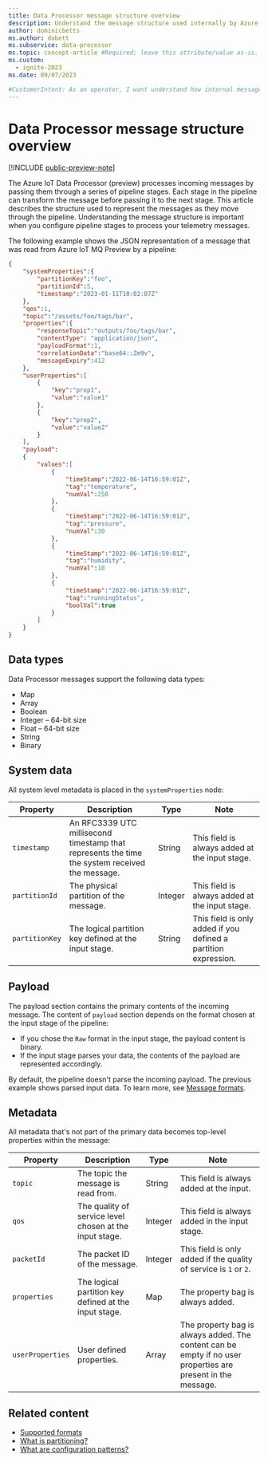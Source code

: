 ```yaml
---
title: Data Processor message structure overview
description: Understand the message structure used internally by Azure IoT Data Processor to represent messages as they move between pipeline stages.
author: dominicbetts
ms.author: dobett
ms.subservice: data-processor
ms.topic: concept-article #Required; leave this attribute/value as-is.
ms.custom:
  - ignite-2023
ms.date: 09/07/2023

#CustomerIntent: As an operator, I want understand how internal messages in Data Processor are structured so that I can configure pipelines and pipeline stages to process my telemetry.
---
```


# Data Processor message structure overview

[!INCLUDE [public-preview-note](../includes/public-preview-note.md)]

The Azure IoT Data Processor (preview) processes incoming messages by passing them through a series of pipeline stages. Each stage in the pipeline can transform the message before passing it to the next stage. This article describes the structure used to represent the messages as they move through the pipeline. Understanding the message structure is important when you configure pipeline stages to process your telemetry messages.

The following example shows the JSON representation of a message that was read from Azure IoT MQ Preview by a pipeline:

```json
{
    "systemProperties":{
        "partitionKey":"foo",
        "partitionId":5,
        "timestamp":"2023-01-11T10:02:07Z"
    },
    "qos":1,
    "topic":"/assets/foo/tags/bar",
    "properties":{
        "responseTopic":"outputs/foo/tags/bar",
        "contentType": "application/json",
        "payloadFormat":1,
        "correlationData":"base64::Zm9v",
        "messageExpiry":412
    },
    "userProperties":[
        {
            "key":"prop1",
            "value":"value1"
        },
        {
            "key":"prop2",
            "value":"value2"
        }
    ],
    "payload":
    { 
        "values":[ 
            { 
                "timeStamp":"2022-06-14T16:59:01Z", 
                "tag":"temperature", 
                "numVal":250
            }, 
            { 
                "timeStamp":"2022-06-14T16:59:01Z", 
                "tag":"pressure", 
                "numVal":30 
            }, 
            { 
                "timeStamp":"2022-06-14T16:59:01Z", 
                "tag":"humidity", 
                "numVal":10
            }, 
            { 
                "timeStamp":"2022-06-14T16:59:01Z", 
                "tag":"runningStatus", 
                "boolVal":true
            }
        ] 
    } 
}
```

## Data types

Data Processor messages support the following data types:

- Map
- Array
- Boolean
- Integer – 64-bit size
- Float – 64-bit size
- String
- Binary

## System data

All system level metadata is placed in the `systemProperties` node:

| Property      | Description | Type | Note |
|---------------|-------------|------|------|
| `timestamp`   | An RFC3339 UTC millisecond timestamp that represents the time the system received the message. | String | This field is always added at the input stage. |
| `partitionId` | The physical partition of the message. | Integer | This field is always added at the input stage. |
| `partitionKey` | The logical partition key defined at the input stage. | String | This field is only added if you defined a partition expression. |

## Payload

The payload section contains the primary contents of the incoming message. The content of `payload` section depends on the format chosen at the input stage of the pipeline:

- If you chose the `Raw` format in the input stage, the payload content is binary.
- If the input stage parses your data, the contents of the payload are represented accordingly.

By default, the pipeline doesn't parse the incoming payload. The previous example shows parsed input data. To learn more, see [Message formats](concept-supported-formats.md).

## Metadata

All metadata that's not part of the primary data becomes top-level properties within the message:

| Property | Description | Type | Note |
| -------- | ----------- | ---- | ---- |
| `topic`  | The topic the message is read from.   | String | This field is always added at the input.   |
| `qos`    | The quality of service level chosen at the input stage.  | Integer | This field is always added in the input stage.   |
| `packetId` | The packet ID of the message.  | Integer | This field is only added if the quality of service is `1` or `2`.   |
| `properties` | The logical partition key defined at the input stage.  | Map | The property bag is always added.  |
| `userProperties` | User defined properties.   | Array | The property bag is always added. The content can be empty if no user properties are present in the message.   |


## Related content

- [Supported formats](concept-supported-formats.md)
- [What is partitioning?](concept-partitioning.md)
- [What are configuration patterns?](concept-configuration-patterns.md)
